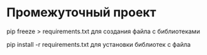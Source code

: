 # Промежуточный проект

pip freeze > requirements.txt для создания файла с библиотеками

pip install -r requirements.txt для установки библиотек с файла